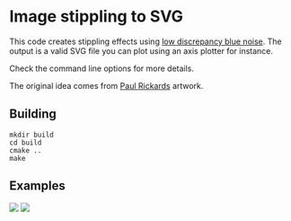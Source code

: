 Image stippling to SVG
===

This code creates stippling effects using [low discrepancy blue noise](https://github.com/dcoeurjo/LowDiscBlueNoise). The output is a valid SVG file you
can plot using an axis plotter for instance.

Check the command line options for more details.

The original idea comes from [Paul Rickards](https://shop.paulrickards.com) artwork.


Building
--------

```
mkdir build
cd build
cmake ..
make
```

Examples
-------

![](examples/1.png)
![](examples/2.png)
